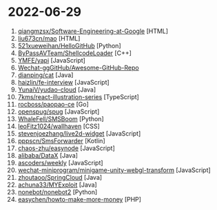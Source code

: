 # 2022-06-29

1. [qiangmzsx/Software-Engineering-at-Google](https://github.com/qiangmzsx/Software-Engineering-at-Google "《Software Engineering at Google》的中文翻译版本") [HTML]
2. [liu673cn/mao](https://github.com/liu673cn/mao "猫影视TV（停运）---> TVbox（空壳）") [HTML]
3. [521xueweihan/HelloGitHub](https://github.com/521xueweihan/HelloGitHub "分享 GitHub 上有趣、入门级的开源项目。Share interesting, entry-level open source projects on GitHub.") [Python]
4. [ByPassAVTeam/ShellcodeLoader](https://github.com/ByPassAVTeam/ShellcodeLoader "该项目为Shellocde加载器，详细介绍了我们如何绕过防病毒软件，以及该工具如何使用") [C++]
5. [YMFE/yapi](https://github.com/YMFE/yapi "YApi 是一个可本地部署的、打通前后端及QA的、可视化的接口管理平台") [JavaScript]
6. [Wechat-ggGitHub/Awesome-GitHub-Repo](https://github.com/Wechat-ggGitHub/Awesome-GitHub-Repo "收集整理 GitHub 上高质量、有趣的开源项目。") 
7. [dianping/cat](https://github.com/dianping/cat "CAT 作为服务端项目基础组件，提供了 Java, C/C++, Node.js, Python, Go 等多语言客户端，已经在美团点评的基础架构中间件框架（MVC框架，RPC框架，数据库框架，缓存框架等，消息队列，配置系统等）深度集成，为美团点评各业务线提供系统丰富的性能指标、健康状况、实时告警等。") [Java]
8. [haizlin/fe-interview](https://github.com/haizlin/fe-interview "前端面试每日 3+1，以面试题来驱动学习，提倡每日学习与思考，每天进步一点！每天早上5点纯手工发布面试题（死磕自己，愉悦大家），5000+道前端面试题全面覆盖，HTML/CSS/JavaScript/Vue/React/Nodejs/TypeScript/ECMAScritpt/Webpack/Jquery/小程序/软技能……") [JavaScript]
9. [YunaiV/yudao-cloud](https://github.com/YunaiV/yudao-cloud "RuoYi-Vue 全新 Cloud 版本，优化重构所有功能。基于 Spring Cloud Alibaba + MyBatis Plus + Vue & Element 实现的后台管理系统 + 用户小程序，支持 RBAC 动态权限、多租户、数据权限、工作流、三方登录、支付、短信、商城等功能。你的 ⭐️ Star ⭐️，是作者生发的动力！") [Java]
10. [7kms/react-illustration-series](https://github.com/7kms/react-illustration-series "图解react源码, 用大量配图的方式, 致力于将react原理表述清楚.") [TypeScript]
11. [rocboss/paopao-ce](https://github.com/rocboss/paopao-ce "🔥A artistic twitter like community built on gin+zinc+vue+ts 清新文艺微社区") [Go]
12. [openspug/spug](https://github.com/openspug/spug "开源运维平台：面向中小型企业设计的轻量级无Agent的自动化运维平台，整合了主机管理、主机批量执行、主机在线终端、文件在线上传下载、应用发布部署、在线任务计划、配置中心、监控、报警等一系列功能。") [JavaScript]
13. [WhaleFell/SMSBoom](https://github.com/WhaleFell/SMSBoom "短信轰炸/短信测压/ | 一个健壮免费的python短信轰炸程序，专门炸坏蛋蛋，百万接口，多线程全自动添加有效接口，支持异步协程百万并发，全免费的短信轰炸工具！！高一美术生开发全网首发！！") [Python]
14. [leoFitz1024/wallhaven](https://github.com/leoFitz1024/wallhaven "") [CSS]
15. [stevenjoezhang/live2d-widget](https://github.com/stevenjoezhang/live2d-widget "把萌萌哒的看板娘抱回家 (ノ≧∇≦)ノ | Live2D widget for web platform") [JavaScript]
16. [pppscn/SmsForwarder](https://github.com/pppscn/SmsForwarder "短信转发器——监控Android手机短信、来电、APP通知，并根据指定规则转发到其他手机：钉钉机器人、企业微信群机器人、飞书机器人、企业微信应用消息、邮箱、bark、webhook、Telegram机器人、Server酱、PushPlus、手机短信等。包括主动控制服务端与客户端，让你轻松远程发短信、查短信、查通话、查话簿、查电量等。（V3.0 新增）PS.这个APK主要是学习与自用，如有BUG请提ISSUE，同时欢迎大家提PR指正") [Kotlin]
17. [chaos-zhu/easynode](https://github.com/chaos-zhu/easynode "一个简易的个人Linux服务器管理面板(基础探针+webssh终端)") [JavaScript]
18. [alibaba/DataX](https://github.com/alibaba/DataX "DataX是阿里云DataWorks数据集成的开源版本。") [Java]
19. [ascoders/weekly](https://github.com/ascoders/weekly "前端精读周刊。帮你理解最前沿、实用的技术。") [JavaScript]
20. [wechat-miniprogram/minigame-unity-webgl-transform](https://github.com/wechat-miniprogram/minigame-unity-webgl-transform "") [JavaScript]
21. [zhoutaoo/SpringCloud](https://github.com/zhoutaoo/SpringCloud "基于SpringCloud2.1的微服务开发脚手架，整合了spring-security-oauth2、nacos、feign、sentinel、springcloud-gateway等。服务治理方面引入elasticsearch、skywalking、springboot-admin、zipkin等，让项目开发快速进入业务开发，而不需过多时间花费在架构搭建上。持续更新中") [Java]
22. [achuna33/MYExploit](https://github.com/achuna33/MYExploit "OAExploit一款基于产品的一键扫描工具。") [Java]
23. [nonebot/nonebot2](https://github.com/nonebot/nonebot2 "跨平台 Python 异步聊天机器人框架 / Asynchronous multi-platform chatbot framework written in Python") [Python]
24. [easychen/howto-make-more-money](https://github.com/easychen/howto-make-more-money "程序员如何优雅的挣零花钱，2.0版，升级为小书了。Most of this not work outside China , so no English translate") [PHP]
